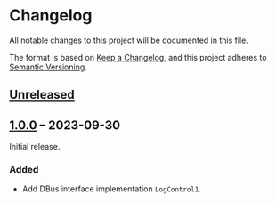 # Changelog

All notable changes to this project will be documented in this file.

The format is based on [Keep a Changelog](https://keepachangelog.com/en/1.0.0/),
and this project adheres to [Semantic Versioning](https://semver.org/spec/v2.0.0.html).

## [Unreleased]

## [1.0.0] – 2023-09-30

Initial release.

### Added

- Add DBus interface implementation `LogControl1`.

[Unreleased]: https://github.com/swsnr/logcontrol.rs/compare/logcontrol-zbus-v1.0.0...HEAD
[1.0.0]: https://github.com/swsnr/logcontrol.rs/releases/tag/logcontrol-zbus-v1.0.0
